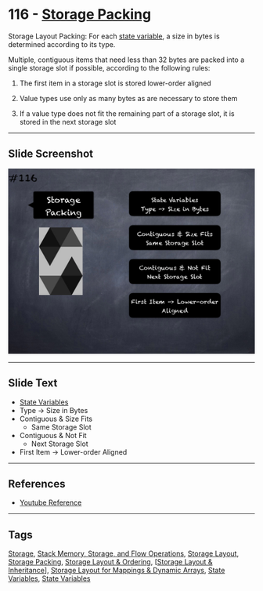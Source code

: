 # 116 - [Storage Packing](Storage%20Packing.md)
Storage Layout Packing: For each [state variable](State%20Variables.md), a size in bytes is determined according to its type. 

Multiple, contiguous items that need less than 32 bytes are packed into a single storage slot if possible, according to the following rules:

1. The first item in a storage slot is stored lower-order aligned
    
2. Value types use only as many bytes as are necessary to store them
    
3. If a value type does not fit the remaining part of a storage slot, it is stored in the next storage slot

___
## Slide Screenshot
![116.png](../../images/solidity201/116.png)
___
## Slide Text
- [State Variables](State%20Variables.md)
- Type -> Size in Bytes
- Contiguous & Size Fits
	- Same Storage Slot
- Contiguous & Not Fit
	- Next Storage Slot
- First Item -> Lower-order Aligned
___
## References
- [Youtube Reference](https://youtu.be/3bFgsmsQXrE?t=1162)
___
## Tags
[Storage](../1.%20Ethereum101/Storage.md), [Stack Memory, Storage, and Flow Operations](../1.%20Ethereum101/Stack%20Memory,%20Storage,%20and%20Flow%20Operations.md), [Storage Layout](Storage%20Layout.md), [Storage Packing](Storage%20Packing.md), [Storage Layout & Ordering](Storage%20Layout%20&%20Ordering.md), [[Storage Layout & Inheritance](Storage%20Layout%20&%20Inheritance.md)], [Storage Layout for Mappings & Dynamic Arrays](Storage%20Layout%20for%20Mappings%20&%20Dynamic%20Arrays.md), [State Variables](../2.%20Solidity%20101/State%20Variables.md), [State Variables](State%20Variables.md)